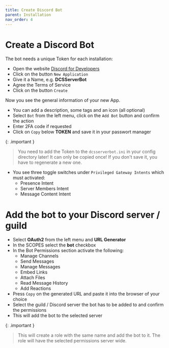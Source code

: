 ```yaml
---
title: Create Discord Bot
parent: Installation
nav_order: 4
---
```


# Create a Discord Bot

The bot needs a unique Token for each installation:
- Open the website [Discord for Developers]
- Click on the button `New Application`
- Give it a Name, e.g. **DCSServerBot**
- Agree the Terms of Service
- Click on the button `Create`

Now you see the general information of your new App.
- You can add a description, some tags and an icon (all optional)
- Select `Bot` from the left menu, click on the `Add Bot` button and confirm the action
- Enter 2FA code if requested
- Click on `Copy` below **TOKEN** and save it in your passwort manager

{: .important }
> You need to add the Token to the `dcsserverbot.ini` in your config directory later!
> It can only be copied once! If you don't save it, you have to regenerate a new one.

- You see three toggle switches under `Privileged Gateway Intents` which must activated:
  - Presence Intent
  - Server Members Intent
  - Message Content Intent

# Add the bot to your Discord server / guild

- Select **OAuth2** from the left menu and **URL Generator**
- In the SCOPES select the **bot** checkbox
- In the Bot Permissions section activate the following:
  - Manage Channels
  - Send Messages
  - Manage Messages
  - Embed Links
  - Attach Files
  - Read Message History
  - Add Reactions
- Press `Copy` on the generated URL and paste it into the browser of your choice
- Select the guild / Discord server the bot has to be added to and confirm the permissions
- This will add the bot to the selected server

{: .important }
> This will create a role with the same name and add the bot to it.
> The role will have the selected permissions server wide.

[Discord for Developers]: http://discord.com/developers
